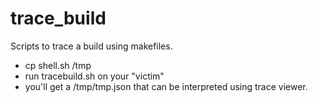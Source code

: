 # trace_build

Scripts to trace a build using makefiles.

* cp shell.sh /tmp
* run tracebuild.sh on your "victim"
* you'll get a /tmp/tmp.json that can be interpreted using trace viewer.
